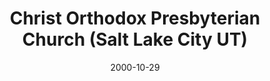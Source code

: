 ---
date: &id001 2000-10-29
end_date: null
location:
  address: 5415 West 3100 South
  city: Salt Lake City
  state: UT
minister:
- end: 2001-01-01
  name: D. Jason Wallace
  start: 1998-09-23
  type: Evangelist
- end: null
  name: D. Jason Wallace
  start: 2001-01-01
  type: Pastor
- end: null
  name: Philip B. Strong
  start: 2013-01-01
  type: Pastor
ministers:
- D. Jason Wallace
- D. Jason Wallace
- Philip B. Strong
name: Christ Orthodox Presbyterian Church
names:
- end: 2000-10-29
  name: Christ Orthodox Presbyterian Chapel
  start: 1998-09-23
- end: null
  name: Christ Orthodox Presbyterian Church
  start: 2000-10-29
origination_date: *id001
raw_data: MISSING
received_from: null
states:
- UT
status:
  active: true
  end_date: null
  reason: null
  received_from: null
  withdrawal_to: null
title: Christ Orthodox Presbyterian Church (Salt Lake City UT)
year_established:
- 2000

---